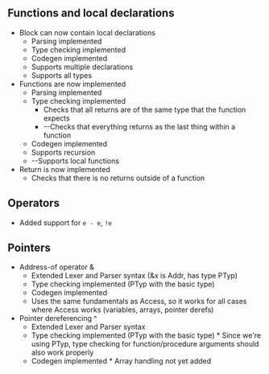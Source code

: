 ## Functions and local declarations
 * Block can now contain local declarations
    * Parsing implemented
    * Type checking implemented
    * Codegen implemented
    * Supports multiple declarations
    * Supports all types
 * Functions are now implemented
    * Parsing implemented
    * Type checking implemented
        * Checks that all returns are of the same type that the function expects
        * --Checks that everything returns as the last thing within a function 
    * Codegen implemented
    * Supports recursion
    * --Supports local functions
 * Return is now implemented
    * Checks that there is no returns outside of a function

## Operators
 * Added support for `e - e`, `!e`

## Pointers
 * Address-of operator &
    * Extended Lexer and Parser syntax (&x is Addr, has type PTyp)
    * Type checking implemented (PTyp with the basic type)
    * Codegen implemented
    * Uses the same fundamentals as Access, so it works for all cases where Access works (variables, arrays, pointer derefs)
 * Pointer dereferencing ^
    * Extended Lexer and Parser syntax
    * Type checking implemented (PTyp with the basic type)
           * Since we're using PTyp<Typ>, type checking for function/procedure arguments should also work properly
    * Codegen implemented
           * Array handling not yet added
